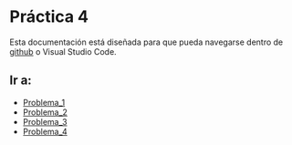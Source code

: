 #   Práctica 4

Esta documentación está diseñada para que pueda navegarse dentro de [github](https://github.com/JARA99/LabSimul1S2021JARA/tree/main/Reportes/Practica4) o Visual Studio Code. 

## Ir a:

*  [Problema_1](C/Problema_1/)
*  [Problema_2](C/Problema_2/)
*  [Problema_3](C/Problema_3/)
*  [Problema_4](C/Problema_4/)

